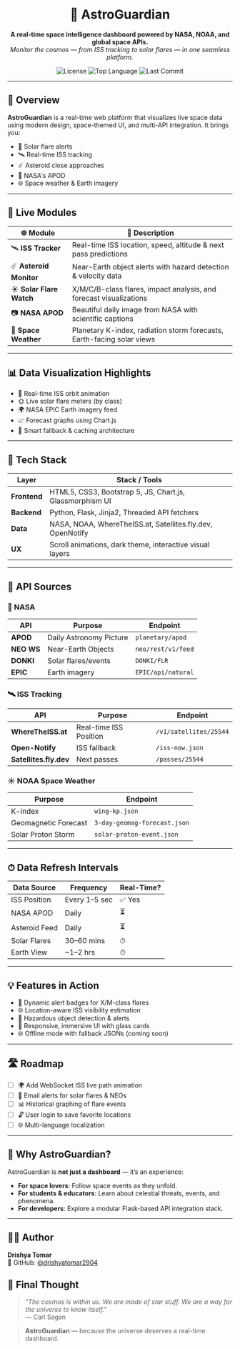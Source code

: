 <h1 align="center">
  🌌 AstroGuardian
</h1>
<p align="center">
  <strong>A real-time space intelligence dashboard powered by NASA, NOAA, and global space APIs.</strong><br>
  <em>Monitor the cosmos — from ISS tracking to solar flares — in one seamless platform.</em>
</p>

<p align="center">
  <img src="https://img.shields.io/github/license/drishyatomar2904/AstroGuardian?color=blue" alt="License">
  <img src="https://img.shields.io/github/languages/top/drishyatomar2904/AstroGuardian" alt="Top Language">
  <img src="https://img.shields.io/github/last-commit/drishyatomar2904/AstroGuardian" alt="Last Commit">
</p>

---

## 🚀 Overview

**AstroGuardian** is a real-time web platform that visualizes live space data using modern design, space-themed UI, and multi-API integration. It brings you:
- 🔴 Solar flare alerts
- 🛰 Real-time ISS tracking
- ☄️ Asteroid close approaches
- 📸 NASA's APOD
- 🌐 Space weather & Earth imagery

---

## 🌠 Live Modules

| 🌐 Module | 🌟 Description |
|----------|----------------|
| 🛰️ **ISS Tracker** | Real-time ISS location, speed, altitude & next pass predictions |
| ☄️ **Asteroid Monitor** | Near-Earth object alerts with hazard detection & velocity data |
| ☀️ **Solar Flare Watch** | X/M/C/B-class flares, impact analysis, and forecast visualizations |
| 📷 **NASA APOD** | Beautiful daily image from NASA with scientific captions |
| 🧪 **Space Weather** | Planetary K-index, radiation storm forecasts, Earth-facing solar views |

---

## 📊 Data Visualization Highlights

- 🔁 Real-time ISS orbit animation
- 🌞 Live solar flare meters (by class)
- 🌍 NASA EPIC Earth imagery feed
- 📈 Forecast graphs using Chart.js
- 🧠 Smart fallback & caching architecture

---

## 🔧 Tech Stack

| Layer       | Stack / Tools |
|-------------|----------------|
| **Frontend**| HTML5, CSS3, Bootstrap 5, JS, Chart.js, Glassmorphism UI |
| **Backend** | Python, Flask, Jinja2, Threaded API fetchers |
| **Data**    | NASA, NOAA, WhereTheISS.at, Satellites.fly.dev, OpenNotify |
| **UX**      | Scroll animations, dark theme, interactive visual layers |

---

## 📡 API Sources

### 🚀 NASA

| API | Purpose | Endpoint |
|-----|---------|----------|
| **APOD** | Daily Astronomy Picture | `planetary/apod` |
| **NEO WS** | Near-Earth Objects | `neo/rest/v1/feed` |
| **DONKI** | Solar flares/events | `DONKI/FLR` |
| **EPIC** | Earth imagery | `EPIC/api/natural` |

### 🛰 ISS Tracking

| API | Purpose | Endpoint |
|-----|---------|----------|
| **WhereTheISS.at** | Real-time ISS Position | `/v1/satellites/25544` |
| **Open-Notify** | ISS fallback | `/iss-now.json` |
| **Satellites.fly.dev** | Next passes | `/passes/25544` |

### ☀️ NOAA Space Weather

| Purpose | Endpoint |
|---------|----------|
| K-index | `wing-kp.json` |
| Geomagnetic Forecast | `3-day-geomag-forecast.json` |
| Solar Proton Storm | `solar-proton-event.json` |

---

## ⏱ Data Refresh Intervals

| Data Source      | Frequency     | Real-Time? |
|------------------|---------------|------------|
| ISS Position     | Every 1–5 sec | ✅ Yes     |
| NASA APOD        | Daily         | ⏳         |
| Asteroid Feed    | Daily         | ⏳         |
| Solar Flares     | 30–60 mins    | ⏱         |
| Earth View       | ~1–2 hrs      | ⏱         |

---

## 💡 Features in Action

- 📌 Dynamic alert badges for X/M-class flares
- 🌐 Location-aware ISS visibility estimation
- 🎯 Hazardous object detection & alerts
- 🎨 Responsive, immersive UI with glass cards
- 🌐 Offline mode with fallback JSONs (coming soon)

---

## 🛣️ Roadmap

- [ ] 🌍 Add WebSocket ISS live path animation  
- [ ] 📧 Email alerts for solar flares & NEOs  
- [ ] 📊 Historical graphing of flare events  
- [ ] 🔓 User login to save favorite locations  
- [ ] 🌐 Multi-language localization  

---

## 🧠 Why AstroGuardian?

AstroGuardian is **not just a dashboard** — it’s an experience:

- **For space lovers**: Follow space events as they unfold.
- **For students & educators**: Learn about celestial threats, events, and phenomena.
- **For developers**: Explore a modular Flask-based API integration stack.

---

## 🧑‍💻 Author

**Drishya Tomar**  
📎 GitHub: [@drishyatomar2904](https://github.com/drishyatomar2904)  

## 🌌 Final Thought

> _"The cosmos is within us. We are made of star stuff. We are a way for the universe to know itself."_  
> — Carl Sagan

> **AstroGuardian** — because the universe deserves a real-time dashboard.


